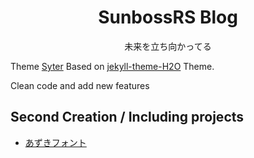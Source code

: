 <h1 align='center'>SunbossRS Blog</h1>

<p align='center'>未来を立ち向かってる</p>

Theme [Syter](https://github.com/yuzukitsuru/jekyll-theme-syter)
Based on [jekyll-theme-H2O](https://github.com/kaeyleo/jekyll-theme-H2O) Theme.

Clean code and add new features

## Second Creation / Including projects

- [あずきフォント](http://fontfree.me/2846)

